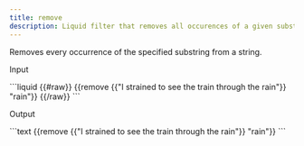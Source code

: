 ```yaml
---
title: remove
description: Liquid filter that removes all occurences of a given substring from a string.
---
```


Removes every occurrence of the specified substring from a string.

<p class="code-label">Input</p>
```liquid
{{#raw}}
{{remove {{"I strained to see the train through the rain"}} "rain"}}
{{/raw}}
```

<p class="code-label">Output</p>
```text
{{remove {{"I strained to see the train through the rain"}} "rain"}}
```
